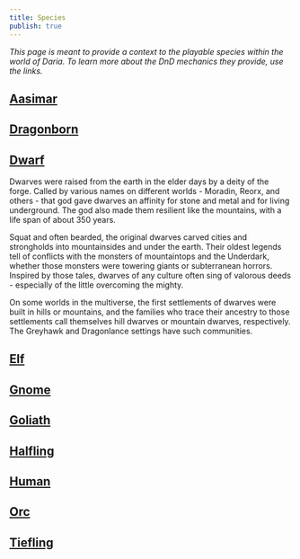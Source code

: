 ```yaml
---
title: Species
publish: true
---
```



*This page is meant to provide a context to the playable species within the world of Daria. To learn more about the DnD mechanics they provide, use the links.*
## [Aasimar](http://dnd2024.wikidot.com/species:aasimar)
## [Dragonborn](http://dnd2024.wikidot.com/species:dragonborn)
## [Dwarf](http://dnd2024.wikidot.com/species:dwarf)




Dwarves were raised from the earth in the elder days by a deity of the forge. Called by various names on different worlds - Moradin, Reorx, and others - that god gave dwarves an affinity for stone and metal and for living underground. The god also made them resilient like the mountains, with a life span of about 350 years.

Squat and often bearded, the original dwarves carved cities and strongholds into mountainsides and under the earth. Their oldest legends tell of conflicts with the monsters of mountaintops and the Underdark, whether those monsters were towering giants or subterranean horrors. Inspired by those tales, dwarves of any culture often sing of valorous deeds - especially of the little overcoming the mighty.

On some worlds in the multiverse, the first settlements of dwarves were built in hills or mountains, and the families who trace their ancestry to those settlements call themselves hill dwarves or mountain dwarves, respectively. The Greyhawk and Dragonlance settings have such communities.
## [Elf](http://dnd2024.wikidot.com/species:elf)
## [Gnome](http://dnd2024.wikidot.com/species:gnome)
## [Goliath](http://dnd2024.wikidot.com/species:goliath)
## [Halfling](http://dnd2024.wikidot.com/species:halfling)
## [Human](http://dnd2024.wikidot.com/species:human)
## [Orc](http://dnd2024.wikidot.com/species:orc)
## [Tiefling](http://dnd2024.wikidot.com/species:tiefling)
